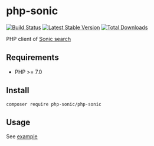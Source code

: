 # php-sonic

[![Build Status](https://travis-ci.com/php-sonic/php-sonic.svg?branch=master)](https://travis-ci.com/php-sonic/php-sonic)
[![Latest Stable Version](https://poser.pugx.org/php-sonic/php-sonic/version)](https://packagist.org/packages/php-sonic/php-sonic)
[![Total Downloads](https://poser.pugx.org/php-sonic/php-sonic/downloads)](https://packagist.org/packages/php-sonic/php-sonic)

PHP client of [Sonic search](https://github.com/valeriansaliou/sonic)

## Requirements

- PHP >= 7.0

## Install

```
composer require php-sonic/php-sonic
```

## Usage

See [example](./example.php)
